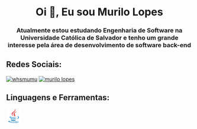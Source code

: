 
<h1 align="center">Oi 👋, Eu sou Murilo Lopes</h1>
<h3 align="center">Atualmente estou estudando Engenharia de Software na Universidade Católica de Salvador e tenho um grande interesse pela área de desenvolvimento de software back-end  </h3>

<h2 align="left"> Redes Sociais:</h2>
<p align="left">
<a href="https://instagram.com/whsmumu" target="blank"><img align="center" src="https://raw.githubusercontent.com/rahuldkjain/github-profile-readme-generator/master/src/images/icons/Social/instagram.svg" alt="whsmumu" height="30" width="40" /></a>
<a href="www.linkedin.com/in/murilo-lopes-854a12277" target="blank"><img align="center" src="https://raw.githubusercontent.com/rahuldkjain/github-profile-readme-generator/master/src/images/icons/Social/linked-in-alt.svg" alt="murilo lopes" height="30" width="40" /></a>

<h2 align="left"> Linguagens e Ferramentas:</h2>
<img src="https://raw.githubusercontent.com/devicons/devicon/master/icons/java/java-original.svg" alt="java" width="40" height="40"/> </a>

<!-- Proudly created with GPRM ( https://gprm.itsvg.in ) -->
